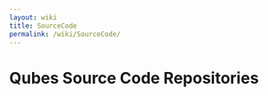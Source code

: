 ```yaml
---
layout: wiki
title: SourceCode
permalink: /wiki/SourceCode/
---
```


Qubes Source Code Repositories
==============================
